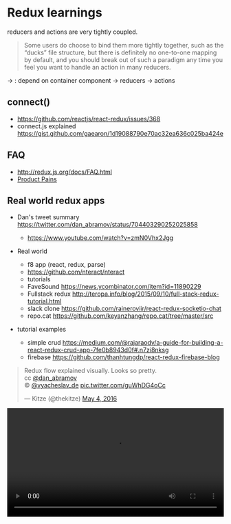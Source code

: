 # Redux learnings

reducers and actions are very tightly coupled.

> Some users do choose to bind them more tightly together, such as the “ducks” file structure, but there is definitely no one-to-one mapping by default, and you should break out of such a paradigm any time you feel you want to handle an action in many reducers.

-> : depend on
container component -> reducers -> actions

## connect()
- https://github.com/reactjs/react-redux/issues/368
- connect.js explained https://gist.github.com/gaearon/1d19088790e70ac32ea636c025ba424e

## FAQ
- http://redux.js.org/docs/FAQ.html
- [Product Pains](https://productpains.com/search?query=redux)

## Real world redux apps
- Dan's tweet summary https://twitter.com/dan_abramov/status/704403290252025858
  - https://www.youtube.com/watch?v=zmN0Vhx2Jgg

- Real world
  - f8 app (react, redux, parse)
  - https://github.com/nteract/nteract
  - tutorials
  - FaveSound https://news.ycombinator.com/item?id=11890229
  - Fullstack redux http://teropa.info/blog/2015/09/10/full-stack-redux-tutorial.html
  - slack clone https://github.com/raineroviir/react-redux-socketio-chat
  - repo.cat https://github.com/keyanzhang/repo.cat/tree/master/src
- tutorial examples
  - simple crud https://medium.com/@rajaraodv/a-guide-for-building-a-react-redux-crud-app-7fe0b8943d0f#.n7zi8nksg
  - firebase https://github.com/thanhtungdp/react-redux-firebase-blog

<blockquote class="twitter-tweet" data-lang="en"><p lang="en" dir="ltr">Redux flow explained visually. Looks so pretty. <br>cc <a href="https://twitter.com/dan_abramov">@dan_abramov</a> <br>© <a href="https://twitter.com/vyacheslav_de">@vyacheslav_de</a> <a href="https://t.co/guWhDG4oCc">pic.twitter.com/guWhDG4oCc</a></p>&mdash; Kitze (@thekitze) <a href="https://twitter.com/thekitze/status/727821044308967425">May 4, 2016</a></blockquote>
<script async src="//platform.twitter.com/widgets.js" charset="utf-8"></script>
<video preload="auto" data-id="content" data-type="content" src="https://pbs.twimg.com/tweet_video/Chm9WszWUAAHX4g.mp4" type="video/mp4" class="visible playing" style="width: 100%; background-color: rgb(0, 0, 0);"></video>
